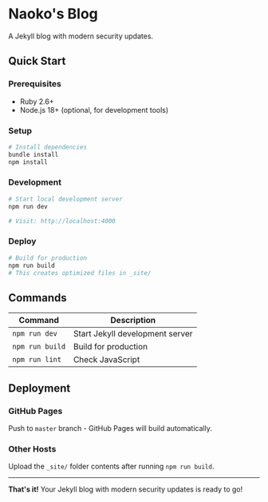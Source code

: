# Naoko's Blog

A Jekyll blog with modern security updates.

## Quick Start

### Prerequisites
- Ruby 2.6+
- Node.js 18+ (optional, for development tools)

### Setup
```bash
# Install dependencies
bundle install
npm install
```

### Development
```bash
# Start local development server
npm run dev

# Visit: http://localhost:4000
```

### Deploy
```bash
# Build for production
npm run build
# This creates optimized files in _site/
```

## Commands

| Command | Description |
|---------|-------------|
| `npm run dev` | Start Jekyll development server |
| `npm run build` | Build for production |
| `npm run lint` | Check JavaScript |

## Deployment

### GitHub Pages
Push to `master` branch - GitHub Pages will build automatically.

### Other Hosts
Upload the `_site/` folder contents after running `npm run build`.

---

**That's it!** Your Jekyll blog with modern security updates is ready to go!